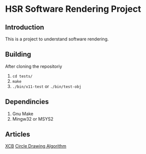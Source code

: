 # HSR Software Rendering Project

## Introduction
This is a project to understand software rendering.

## Building
After cloning the repositoriy
1. `cd tests/`
2. `make`
3. `./bin/x11-test` or `./bin/test-obj`

## Dependincies
1. Gnu Make
2. Mingw32 or MSYS2

## Articles
[XCB](https://xcb.freedesktop.org/tutorial/)
[Circle Drawing Algorithm](https://www.geeksforgeeks.org/bresenhams-circle-drawing-algorithm/)